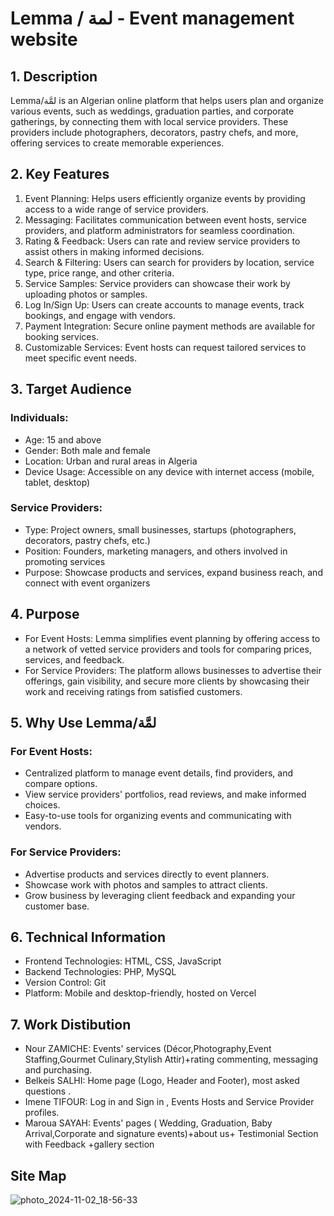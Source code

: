 
# Lemma / لمة - Event management website
## 1. Description
Lemma/لمَّة is an Algerian online platform that helps users plan and organize various events, such as weddings, graduation parties, and corporate gatherings, by connecting them with local service providers. These providers include photographers, decorators, pastry chefs, and more, offering services to create memorable experiences.

## 2. Key Features

1. Event Planning: Helps users efficiently organize events by providing access to a wide range of service providers.
2. Messaging: Facilitates communication between event hosts, service providers, and platform administrators for seamless coordination.
3. Rating & Feedback: Users can rate and review service providers to assist others in making informed decisions.
4. Search & Filtering: Users can search for providers by location, service type, price range, and other criteria.
5. Service Samples: Service providers can showcase their work by uploading photos or samples.
6. Log In/Sign Up: Users can create accounts to manage events, track bookings, and engage with vendors.
7. Payment Integration: Secure online payment methods are available for booking services.
8. Customizable Services: Event hosts can request tailored services to meet specific event needs.

## 3. Target Audience

###   Individuals:

- Age: 15 and above
- Gender: Both male and female
- Location: Urban and rural areas in Algeria
- Device Usage: Accessible on any device with internet access (mobile, tablet, desktop)

###  Service Providers:

- Type: Project owners, small businesses, startups (photographers, decorators, pastry chefs, etc.)
- Position: Founders, marketing managers, and others involved in promoting services
- Purpose: Showcase products and services, expand business reach, and connect with event organizers

## 4. Purpose

- For Event Hosts: Lemma simplifies event planning by offering access to a network of vetted service providers and tools for comparing prices, services, and feedback.
- For Service Providers: The platform allows businesses to advertise their offerings, gain visibility, and secure more clients by showcasing their work and receiving ratings from satisfied customers.

## 5. Why Use Lemma/لمَّة

###  For Event Hosts:

- Centralized platform to manage event details, find providers, and compare options.
- View service providers' portfolios, read reviews, and make informed choices.
- Easy-to-use tools for organizing events and communicating with vendors.

###  For Service Providers:

- Advertise products and services directly to event planners.
- Showcase work with photos and samples to attract clients.
- Grow business by leveraging client feedback and expanding your customer base.

## 6. Technical Information

- Frontend Technologies: HTML, CSS, JavaScript
- Backend Technologies: PHP, MySQL
- Version Control: Git
- Platform: Mobile and desktop-friendly, hosted on Vercel

## 7. Work Distibution
  - Nour ZAMICHE: Events' services (Décor,Photography,Event Staffing,Gourmet Culinary,Stylish Attir)+rating commenting, messaging and purchasing.
  - Belkeis SALHI: Home page (Logo, Header and Footer), most asked questions .
  - Imene TIFOUR: Log in and Sign in , Events Hosts and Service Provider profiles.
  - Maroua SAYAH: Events' pages ( Wedding, Graduation, Baby Arrival,Corporate and signature events)+about us+ Testimonial Section with Feedback +gallery section
##    Site Map
  ![photo_2024-11-02_18-56-33](https://github.com/user-attachments/assets/47158a4a-35c8-4344-a373-4270014dbf79)

    
